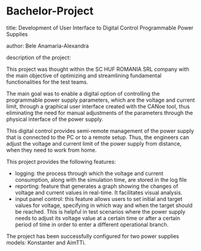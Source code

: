 # Bachelor-Project
title: Development of User Interface to Digital Control Programmable Power Supplies

author: Bele Anamaria-Alexandra

description of the project:

This project was thought within the SC HUF ROMANIA SRL company with the main objective of optimizing and
streamlining fundamental functionalities for the test teams.

The main goal was to enable a digital option of controlling the programmable power supply parameters,
which are the voltage and current limit, through a graphical user interface created with the
CANoe tool, thus eliminating the need for manual adjustments of the parameters through the
physical interface of the power supply. 

This digital control provides semi-remote management of the power supply that is connected to the PC or to a remote setup. 
Thus, the engineers can adjust the voltage and current limit of the power supply from distance, when they need to work from home.

This project provides the following features:
- logging: the process through which the voltage and current consumption, along with the simulation
time, are stored in the log file
- reporting: feature that generates a graph showing the changes of voltage and
current values in real-time. It facilitates visual analysis.
- input panel control: this feature allows users to set initial and target values for
voltage, specifying in which way and when the target should be reached. This is helpful in test
scenarios where the power supply needs to adjust its voltage value at a certain time or after a certain
period of time in order to enter a different operational branch.

The project has been successfully configured for two power supplies models: Konstanter and AimTTi. 
